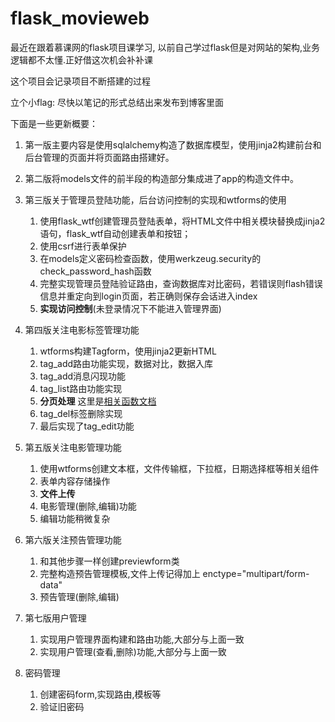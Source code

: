 # flask_movieweb
最近在跟着慕课网的flask项目课学习,  以前自己学过flask但是对网站的架构,业务逻辑都不太懂.正好借这次机会补补课

这个项目会记录项目不断搭建的过程

立个小flag: 尽快以笔记的形式总结出来发布到博客里面


下面是一些更新概要：

1. 第一版主要内容是使用sqlalchemy构造了数据库模型，使用jinja2构建前台和后台管理的页面并将页面路由搭建好。
1. 第二版将models文件的前半段的构造部分集成进了app的构造文件中。
1. 第三版关于管理员登陆功能，后台访问控制的实现和wtforms的使用
    1. 使用flask_wtf创建管理员登陆表单，将HTML文件中相关模块替换成jinja2语句，flask_wtf自动创建表单和按钮；
    1. 使用csrf进行表单保护
    1. 在models定义密码检查函数，使用werkzeug.security的check_password_hash函数
    1. 完整实现管理员登陆验证路由，查询数据库对比密码，若错误则flash错误信息并重定向到login页面，若正确则保存会话进入index
    1. **实现访问控制**(未登录情况下不能进入管理界面)

1. 第四版关注电影标签管理功能
    1. wtforms构建Tagform，使用jinja2更新HTML
    1. tag_add路由功能实现，数据对比，数据入库
    1. tag_add消息闪现功能
    1. tag_list路由功能实现
    1. **分页处理** 这里是[相关函数文档](http://www.pythondoc.com/flask-sqlalchemy/api.html)
    1. tag_del标签删除实现
    1. 最后实现了tag_edit功能

1. 第五版关注电影管理功能
    1. 使用wtforms创建文本框，文件传输框，下拉框，日期选择框等相关组件
    1. 表单内容存储操作
    1. **文件上传**
    1. 电影管理(删除,编辑)功能
    1. 编辑功能稍微复杂

1. 第六版关注预告管理功能
    1. 和其他步骤一样创建previewform类
    1. 完整构造预告管理模板,文件上传记得加上 enctype="multipart/form-data"
    1. 预告管理(删除,编辑)

1. 第七版用户管理
    1. 实现用户管理界面构建和路由功能,大部分与上面一致
    1. 实现用户管理(查看,删除)功能,大部分与上面一致

1. 密码管理
    1. 创建密码form,实现路由,模板等
    1. 验证旧密码